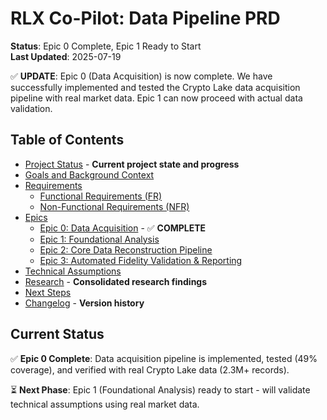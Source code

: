 # RLX Co-Pilot: Data Pipeline PRD

**Status**: Epic 0 Complete, Epic 1 Ready to Start  
**Last Updated**: 2025-07-19

✅ **UPDATE**: Epic 0 (Data Acquisition) is now complete. We have successfully implemented and tested the Crypto Lake data acquisition pipeline with real market data. Epic 1 can now proceed with actual data validation.

## Table of Contents

- [Project Status](./project-status.md) - **Current project state and progress**
- [Goals and Background Context](./goals-and-background-context.md)
- [Requirements](./requirements.md)
  - [Functional Requirements (FR)](./requirements.md#functional-requirements-fr)
  - [Non-Functional Requirements (NFR)](./requirements.md#non-functional-requirements-nfr)
- [Epics](./epics.md)
  - [Epic 0: Data Acquisition](./epics.md#epic-0-data-acquisition) - ✅ **COMPLETE**
  - [Epic 1: Foundational Analysis](./epics.md#epic-1-foundational-analysis)
  - [Epic 2: Core Data Reconstruction Pipeline](./epics.md#epic-2-core-data-reconstruction-pipeline)
  - [Epic 3: Automated Fidelity Validation & Reporting](./epics.md#epic-3-automated-fidelity-validation-reporting)
- [Technical Assumptions](./technical-assumptions.md)
- [Research](./research/initial-research.md) - **Consolidated research findings**
- [Next Steps](./next-steps.md)
- [Changelog](./changelog.md) - **Version history**

## Current Status

✅ **Epic 0 Complete**: Data acquisition pipeline is implemented, tested (49% coverage), and verified with real Crypto Lake data (2.3M+ records).

⏳ **Next Phase**: Epic 1 (Foundational Analysis) ready to start - will validate technical assumptions using real market data.
